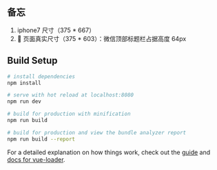 

## 备忘

1.  iphone7 尺寸（375 \* 667）
2.   页面真实尺寸（375 \* 603）：微信顶部标题栏占据高度 64px

## Build Setup

```bash
# install dependencies
npm install

# serve with hot reload at localhost:8080
npm run dev

# build for production with minification
npm run build

# build for production and view the bundle analyzer report
npm run build --report
```

For a detailed explanation on how things work, check out the [guide](http://vuejs-templates.github.io/webpack/) and [docs for vue-loader](http://vuejs.github.io/vue-loader).
